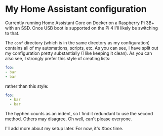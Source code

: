 # My Home Assistant configuration

Currently running Home Assistant Core on Docker on a Raspberry Pi 3B+ with an SSD. Once USB boot is supported on the Pi 4 I'll likely be switching to that.

The `conf` directory (which is in the same directory as my configuration) contains all of my automations, scripts, etc. As you can see, I have split out my configuration pretty substantially (I like keeping it clean). As you can also see, I strongly prefer this style of creating lists:
```yaml
foo:
- bar
- bar
```
rather than this style:
```yaml
foo:
  - bar
  - bar
```
The hyphen counts as an indent, so I find it redundant to use the second method. Others may disagree. Oh well, can't please everyone.

I'll add more about my setup later. For now, it's Xbox time.
